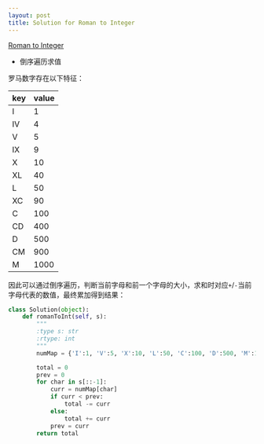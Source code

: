 ```yaml
---
layout: post
title: Solution for Roman to Integer
---
```


[Roman to Integer](https://leetcode.com/problems/roman-to-integer/description/)

- 倒序遍历求值

罗马数字存在以下特征：

| key | value |
| --- | ----- |
| I   | 1     |
| IV  | 4     |
| V   | 5     |
| IX  | 9     |
| X   | 10    |
| XL  | 40    |
| L   | 50    |
| XC  | 90    |
| C   | 100   |
| CD  | 400   |
| D   | 500   |
| CM  | 900   |
| M   | 1000  |

因此可以通过倒序遍历，判断当前字母和前一个字母的大小，求和时对应`+`/`-`当前字母代表的数值，最终累加得到结果：

```python
class Solution(object):
    def romanToInt(self, s):
        """
        :type s: str
        :rtype: int
        """
        numMap = {'I':1, 'V':5, 'X':10, 'L':50, 'C':100, 'D':500, 'M':1000}

        total = 0
        prev = 0
        for char in s[::-1]:
            curr = numMap[char]
            if curr < prev:
                total -= curr
            else:
                total += curr
            prev = curr
        return total
```